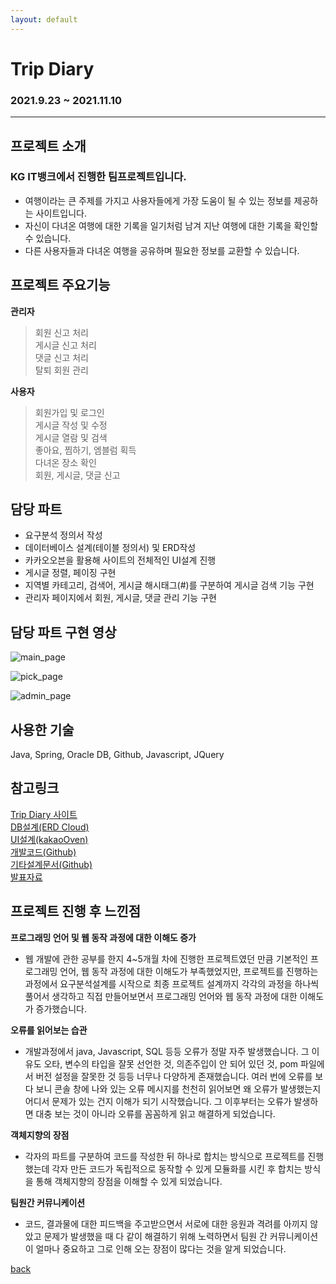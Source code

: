 ```yaml
---
layout: default
---
```


# **Trip Diary**
### **2021.9.23 ~ 2021.11.10** 
---
## **프로젝트 소개**
### KG IT뱅크에서 진행한 팀프로젝트입니다. 
 * 여행이라는 큰 주제를 가지고 사용자들에게 가장 도움이 될 수 있는 정보를 제공하는 사이트입니다.
 * 자신이 다녀온 여행에 대한 기록을 일기처럼 남겨 지난 여행에 대한 기록을 확인할 수 있습니다.
 * 다른 사용자들과 다녀온 여행을 공유하며 필요한 정보를 교환할 수 있습니다.  

## **프로젝트 주요기능**
**관리자**
> 회원 신고 처리  
> 게시글 신고 처리  
> 댓글 신고 처리  
> 탈퇴 회원 관리  

**사용자**
> 회원가입 및 로그인  
> 게시글 작성 및 수정  
> 게시글 열람 및 검색   
> 좋아요, 찜하기, 엠블럼 획득   
> 다녀온 장소 확인  
> 회원, 게시글, 댓글 신고  

## **담당 파트**
* 요구분석 정의서 작성
* 데이터베이스 설계(테이블 정의서) 및 ERD작성
* 카카오오븐을 활용해 사이트의 전체적인 UI설계 진행
* 게시글 정렬, 페이징 구현
* 지역별 카테고리, 검색어, 게시글 해시태그(#)를 구분하여 게시글 검색 기능 구현
* 관리자 페이지에서 회원, 게시글, 댓글 관리 기능 구현

## **담당 파트 구현 영상**
![main_page](https://user-images.githubusercontent.com/88276563/149528861-e9bbcc64-48ae-4d0b-b797-4a98f61e3d40.gif)

![pick_page](https://user-images.githubusercontent.com/88276563/149529520-580403e7-0859-40f4-bd5a-54345e3cab1a.gif)

![admin_page](https://user-images.githubusercontent.com/88276563/149529577-3b66553e-db9d-4981-8db1-915d203ea0de.gif)

## **사용한 기술**
Java, Spring, Oracle DB, Github, Javascript, JQuery  

## **참고링크**
[Trip Diary 사이트](http://cmh93.synology.me:49158/main)  
[DB설계(ERD Cloud)](https://www.erdcloud.com/d/fKvpacZ6HFLBX5C2S)  
[UI설계(kakaoOven)](https://ovenapp.io/view/HCQC9wnUpKLxnmZfDU1sIZyLpJroaMEH/)  
[개발코드(Github)](https://github.com/ghktjr960/TripDiaryTeam)  
[기타설계문서(Github)](https://github.com/ghktjr960/TripDiary)  
[발표자료](https://docs.google.com/presentation/d/1sP1d0vG8pp4Txwh2A_AsKIe3wMnhdOGct6V3qYySQYA/edit#slide=id.p1)  

## **프로젝트 진행 후 느낀점**
**프로그래밍 언어 및 웹 동작 과정에 대한 이해도 증가**
* 웹 개발에 관한 공부를 한지 4~5개월 차에 진행한 프로젝트였던 만큼 기본적인 프로그래밍 언어, 웹 동작 과정에 대한 이해도가 부족했었지만, 프로젝트를 진행하는 과정에서 요구분석설계를 시작으로 최종 프로젝트 설계까지 각각의 과정을 하나씩 풀어서 생각하고 직접 만들어보면서 프로그래밍 언어와 웹 동작 과정에 대한 이해도가 증가했습니다.

**오류를 읽어보는 습관**
* 개발과정에서 java, Javascript, SQL 등등 오류가 정말 자주 발생했습니다. 그 이유도 오타, 변수의 타입을 잘못 선언한 것, 의존주입이 안 되어 있던 것, pom 파일에서 버전 설정을 잘못한 것 등등 너무나 다양하게 존재했습니다. 여러 번에 오류를 보다 보니 콘솔 창에 나와 있는 오류 메시지를 천천히 읽어보면 왜 오류가 발생했는지 어디서 문제가 있는 건지 이해가 되기 시작했습니다. 그 이후부터는 오류가 발생하면 대충 보는 것이 아니라 오류를 꼼꼼하게 읽고 해결하게 되었습니다.

**객체지향의 장점**
* 각자의 파트를 구분하여 코드를 작성한 뒤 하나로 합치는 방식으로 프로젝트를 진행했는데 각자 만든 코드가 독립적으로 동작할 수 있게 모듈화를 시킨 후 합치는 방식을 통해 객체지향의 장점을 이해할 수 있게 되었습니다.

**팀원간 커뮤니케이션**
* 코드, 결과물에 대한 피드백을 주고받으면서 서로에 대한 응원과 격려를 아끼지 않았고 문제가 발생했을 때 다 같이 해결하기 위해 노력하면서 팀원 간 커뮤니케이션이 얼마나 중요하고 그로 인해 오는 장점이 많다는 것을 알게 되었습니다.

[back](./)
